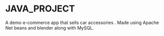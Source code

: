 # JAVA_PROJECT
A demo e-commerce app that sells car accessories . Made using Apache Net beans and blender along with MySQL.
